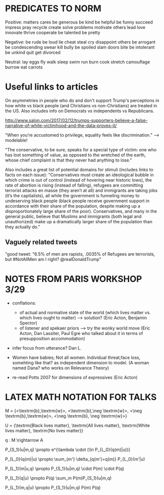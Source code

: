# PREDICATES TO NORM 
Positive: 
matters
cares
be generous
be kind
be helpful
be funny
succeed
impress
pray
recycle
create
solve problems
motivate others
lead
love
innovate
thrive
cooperate
be talented
be pretty

Negative:
be rude
be loud
lie
cheat
steal
cry
disappoint others
be arrogant
be condescending
swear
kill
bully
be spoiled
slam doors
bite
be intolerant
be unkind
quit
get divorced

Neutral:
lay eggs
fly
walk
sleep
swim
run
burn
cook
stretch
camouflage 
burrow
eat carrots

# Useful links to articles

On asymmetries in people who do and don't support Trump's perceptions in how white vs black people (and Christians vs non-Christians) are treated in the US. Also includes info on Democrats vs independents vs Republicans.

http://www.salon.com/2017/02/12/trumps-supporters-believe-a-false-narrative-of-white-victimhood-and-the-data-proves-it/

"When you’re accustomed to privilege, equality feels like discrimination." --> modelable!

"The conservative, to be sure, speaks for a special type of victim: one who has lost something of value, as opposed to the wretched of the earth, whose chief complaint is that they never had anything to lose."

Also includes a great list of potential domains for stimuli (includes links to facts on each issue):
"Conservatives must create an ideological bubble in which crime is out of control (instead of hovering near historic lows), the rate of abortion is rising (instead of falling), refugees are committing terrorist attacks en masse (they aren’t at all) and immigrants are taking jobs (it’s the capitalists), all while the government is funneling money to undeserving black people (black people receive government support in accordance with their share of the population, despite making up a disproportionately large share of the poor). Conservatives, and many in the general public, believe that Muslims and immigrants (both legal and unauthorized) make up a dramatically larger share of the population than they actually do."


## Vaguely related tweets
"good tweet: "6.5% of men are rapists, .0035% of Refugees are terrorists, but #NotAllMen am I right? @realDonaldTrump"


# NOTES FROM PARIS WORKSHOP 3/29

- conflations:
	- of actual and normative state of the world (which lives matter vs. which lives ought to matter) --> solution? (Eric Acton, Benjamin Spector)
	- of listener and spekaer priors --> try the wonky world move (Eric Acton, Dan Lassiter, Paul Egre who talked about it in terms of presupposition accommodation)

- infer focus from utterance? Dan L.

- Women have babies; Not all women. Individual threat;face loss, somehting like that? as independent dimension to model. (A woman named Dana? who works on Relevance Theory)

- re-read Potts 2007 for dimensions of expressives (Eric Acton)


# LATEX MATH NOTATION FOR TALKS

M = \{<\textrm{b},\textrm{w}>, <\textrm{b},\neg \textrm{w}>, <\neg \textrm{b},\textrm{w}>, <\neg \textrm{b}, \neg \textrm{w}>\}


U = \{\textrm{Black lives matter},
      \textrm{All lives matter},
      \textrm{White lives matter},
      \textrm{No lives matter}\}

q : M \rightarrow A

P_{S_1}(u|m,q) \propto e^{\lambda \cdot (\ln P_{L_0}(q(m)|u))}      

P_{L_0}(q(m)|u) \propto \sum_{m'} \delta_{q(m')=q(m)} P_{L_0}(m'|u)

P_{L_1}(m|u,q) \propto P_{S_1}(u|m,q) \cdot P(m) \cdot  P(q) 

P_{L_1}(q|u) \propto P(q) \sum_m P(m)P_{S_1}(u|m,q)

P_{L_1}(m,q|u) \propto P_{S_1}(u|m,q) P(m) P(q)
